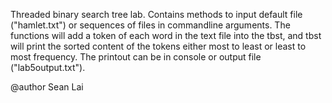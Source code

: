  Threaded binary search tree lab. Contains methods
 to input default file ("hamlet.txt") or sequences of files in commandline
 arguments. The functions will add a token of each word in the text file into
 the tbst, and tbst will print the sorted content of the tokens either 
 most to least or least to most frequency. The printout can be in console or
 output file ("lab5output.txt").
 
 @author Sean Lai
